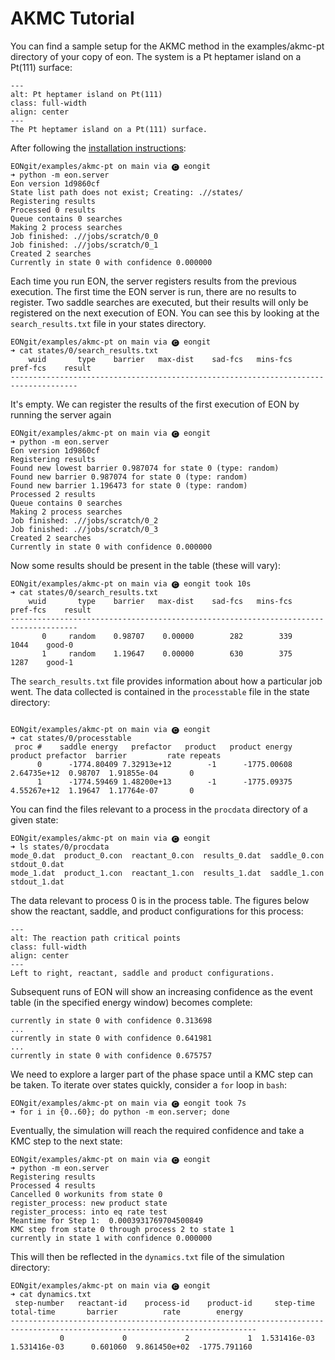 # AKMC Tutorial

You can find a sample setup for the AKMC method in the examples/akmc-pt
directory of your copy of eon. The system is a Pt heptamer island on a Pt(111)
surface:

```{figure} ../fig/akmc-1.png
---
alt: Pt heptamer island on Pt(111)
class: full-width
align: center
---
The Pt heptamer island on a Pt(111) surface.
```


After following the [installation instructions](project:../install/index.md):

```{code-block} bash
EONgit/examples/akmc-pt on main via 🅒 eongit 
➜ python -m eon.server
Eon version 1d9860cf
State list path does not exist; Creating: .//states/
Registering results
Processed 0 results
Queue contains 0 searches
Making 2 process searches
Job finished: .//jobs/scratch/0_0
Job finished: .//jobs/scratch/0_1
Created 2 searches
Currently in state 0 with confidence 0.000000
```

Each time you run EON, the server registers results from the previous execution.
The first time the EON server is run, there are no results to register. Two
saddle searches are executed, but their results will only be registered on the
next execution of EON. You can see this by looking at the `search_results.txt`
file in your states directory.

```{code-block} bash
EONgit/examples/akmc-pt on main via 🅒 eongit 
➜ cat states/0/search_results.txt
    wuid       type    barrier   max-dist    sad-fcs   mins-fcs   pref-fcs    result
-------------------------------------------------------------------------------------
```

It's empty. We can register the results of the first execution of EON by running
the server again

```{code-block} bash
EONgit/examples/akmc-pt on main via 🅒 eongit 
➜ python -m eon.server
Eon version 1d9860cf
Registering results
Found new lowest barrier 0.987074 for state 0 (type: random)
Found new barrier 0.987074 for state 0 (type: random)
Found new barrier 1.196473 for state 0 (type: random)
Processed 2 results
Queue contains 0 searches
Making 2 process searches
Job finished: .//jobs/scratch/0_2
Job finished: .//jobs/scratch/0_3
Created 2 searches
Currently in state 0 with confidence 0.000000
```

Now some results should be present in the table (these will vary):

```{code-block} bash
EONgit/examples/akmc-pt on main via 🅒 eongit took 10s 
➜ cat states/0/search_results.txt
    wuid       type    barrier   max-dist    sad-fcs   mins-fcs   pref-fcs    result
-------------------------------------------------------------------------------------
       0     random    0.98707    0.00000        282        339       1044    good-0
       1     random    1.19647    0.00000        630        375       1287    good-1
```

The `search_results.txt` file provides information about how a particular job
went. The data collected is contained in the ``processtable`` file in the state
directory:

```{code-block} bash

EONgit/examples/akmc-pt on main via 🅒 eongit 
➜ cat states/0/processtable 
 proc #    saddle energy   prefactor   product   product energy product prefactor  barrier         rate repeats
      0      -1774.80409 7.32913e+12        -1      -1775.00608       2.64735e+12  0.98707  1.91855e-04       0
      1      -1774.59469 1.48200e+13        -1      -1775.09375       4.55267e+12  1.19647  1.17764e-07       0
```

You can find the files relevant to a process in the `procdata` directory of a
given state:

```{code-block} bash
EONgit/examples/akmc-pt on main via 🅒 eongit 
➜ ls states/0/procdata 
mode_0.dat  product_0.con  reactant_0.con  results_0.dat  saddle_0.con  stdout_0.dat
mode_1.dat  product_1.con  reactant_1.con  results_1.dat  saddle_1.con  stdout_1.dat
```

The data relevant to process 0 is in the process table. The figures below show
the reactant, saddle, and product configurations for this process:

```{figure} ../fig/akmc-2.png
---
alt: The reaction path critical points
class: full-width
align: center
---
Left to right, reactant, saddle and product configurations.
```

Subsequent runs of EON will show an increasing confidence as the event table (in
the specified energy window) becomes complete:

```{code-block} bash
currently in state 0 with confidence 0.313698
...
currently in state 0 with confidence 0.641981
...
currently in state 0 with confidence 0.675757
```

We need to explore a larger part of the phase space until a KMC step can be
taken. To iterate over states quickly, consider a `for` loop in `bash`:

```{code-block} bash
EONgit/examples/akmc-pt on main via 🅒 eongit took 7s 
➜ for i in {0..60}; do python -m eon.server; done
```

Eventually, the simulation will reach the required confidence and take a KMC
step to the next state:

```{code-block} bash
EONgit/examples/akmc-pt on main via 🅒 eongit 
➜ python -m eon.server
Registering results
Processed 4 results
Cancelled 0 workunits from state 0
register_process: new product state
register_process: into eq rate test
Meantime for Step 1:  0.0003931769704500849
KMC step from state 0 through process 2 to state 1 
currently in state 1 with confidence 0.000000
```

This will then be reflected in the `dynamics.txt` file of the simulation directory:

```{code-block} bash
EONgit/examples/akmc-pt on main via 🅒 eongit 
➜ cat dynamics.txt
 step-number   reactant-id    process-id    product-id     step-time    total-time       barrier          rate        energy
-----------------------------------------------------------------------------------------------------------------------------
           0             0             2             1  1.531416e-03  1.531416e-03      0.601060  9.861450e+02  -1775.791160
```

